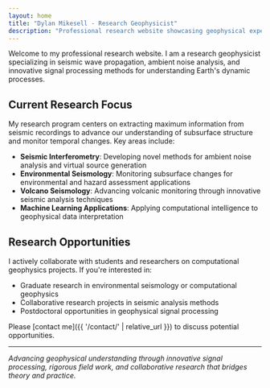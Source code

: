 ```yaml
---
layout: home
title: "Dylan Mikesell - Research Geophysicist"
description: "Professional research website showcasing geophysical expertise, publications, and academic opportunities in seismic wave analysis and environmental monitoring."
---
```


Welcome to my professional research website. I am a research geophysicist specializing in seismic wave propagation, ambient noise analysis, and innovative signal processing methods for understanding Earth's dynamic processes.

## Current Research Focus

My research program centers on extracting maximum information from seismic recordings to advance our understanding of subsurface structure and monitor temporal changes. Key areas include:

- **Seismic Interferometry**: Developing novel methods for ambient noise analysis and virtual source generation
- **Environmental Seismology**: Monitoring subsurface changes for environmental and hazard assessment applications  
- **Volcano Seismology**: Advancing volcanic monitoring through innovative seismic analysis techniques
- **Machine Learning Applications**: Applying computational intelligence to geophysical data interpretation

## Research Opportunities

I actively collaborate with students and researchers on computational geophysics projects. If you're interested in:

- Graduate research in environmental seismology or computational geophysics
- Collaborative research projects in seismic analysis methods
- Postdoctoral opportunities in geophysical signal processing

Please [contact me]({{ '/contact/' | relative_url }}) to discuss potential opportunities.

---

*Advancing geophysical understanding through innovative signal processing, rigorous field work, and collaborative research that bridges theory and practice.*